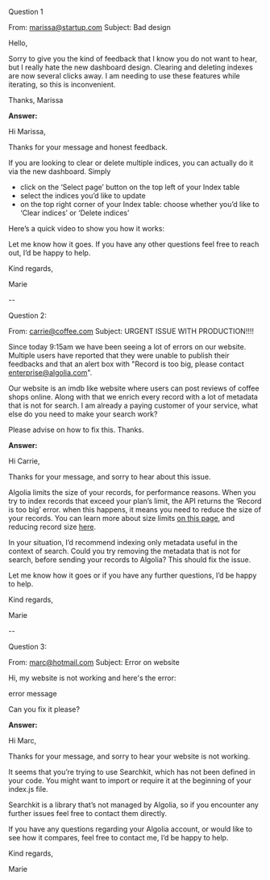 Question 1

From: marissa@startup.com
Subject: Bad design

Hello,

Sorry to give you the kind of feedback that I know you do not want to hear, but I really hate the new dashboard design. Clearing and deleting indexes are now several clicks away. I am needing to use these features while iterating, so this is inconvenient.

Thanks,
Marissa

**Answer:**

Hi Marissa,

Thanks for your message and honest feedback.

If you are looking to clear or delete multiple indices, you can actually do it via the new dashboard. Simply

- click on the ‘Select page’ button on the top left of your Index table
- select the indices you’d like to update
- on the top right corner of your Index table: choose whether you’d like to ‘Clear indices’ or ‘Delete indices’

Here’s a quick video to show you how it works:

Let me know how it goes. If you have any other questions feel free to reach out, I’d be happy to help.

Kind regards,

Marie

--

Question 2:

From: carrie@coffee.com
Subject: URGENT ISSUE WITH PRODUCTION!!!!

Since today 9:15am we have been seeing a lot of errors on our website. Multiple users have reported that they were unable to publish their feedbacks and that an alert box with "Record is too big, please contact enterprise@algolia.com".

Our website is an imdb like website where users can post reviews of coffee shops online. Along with that we enrich every record with a lot of metadata that is not for search. I am already a paying customer of your service, what else do you need to make your search work?

Please advise on how to fix this. Thanks.

**Answer:**

Hi Carrie,

Thanks for your message, and sorry to hear about this issue.

Algolia limits the size of your records, for performance reasons. When you try to index records that exceed your plan’s limit, the API returns the ‘Record is too big’ error. when this happens, it means you need to reduce the size of your records. You can learn more about size limits [on this page](https://www.algolia.com/doc/faq/basics/is-there-a-size-limit-for-my-index-records/), and reducing record size [here](https://www.algolia.com/doc/guides/sending-and-managing-data/prepare-your-data/how-to/reducing-object-size/).

In your situation, I’d recommend indexing only metadata useful in the context of search. Could you try removing the metadata that is not for search, before sending your records to Algolia? This should fix the issue.

Let me know how it goes or if you have any further questions, I’d be happy to help.

Kind regards,

Marie

--

Question 3:

From: marc@hotmail.com
Subject: Error on website

Hi, my website is not working and here's the error:

error message

Can you fix it please?

**Answer:**

Hi Marc,

Thanks for your message, and sorry to hear your website is not working.

It seems that you’re trying to use Searchkit, which has not been defined in your code. You might want to import or require it at the beginning of your index.js file.

Searchkit is a library that’s not managed by Algolia, so if you encounter any further issues feel free to contact them directly.

If you have any questions regarding your Algolia account, or would like to see how it compares, feel free to contact me, I’d be happy to help.

Kind regards,

Marie
